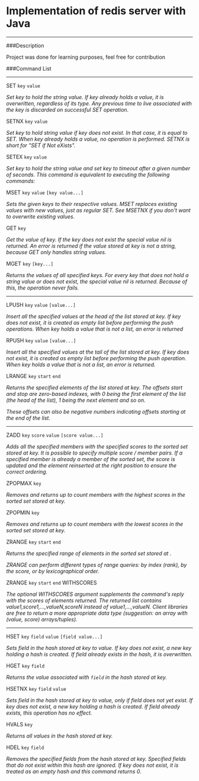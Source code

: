 ﻿# Implementation of redis server with Java
---

###Description

Project was done for learning purposes, feel free for contribution

###Command List

---
SET ``key`` ``value``

<i>Set key to hold the string value. If key already holds a value, it is overwritten, regardless of its type. Any previous time to live associated with the key is discarded on successful SET operation.</i>

SETNX ``key`` ``value``

<i>Set key to hold string value if key does not exist. In that case, it is equal to SET. When key already holds a value, no operation is performed. SETNX is short for "SET if Not eXists".</i>

SETEX ``key`` ``value``

<i>Set key to hold the string value and set key to timeout after a given number of seconds. This command is equivalent to executing the following commands:</i>

MSET `key` `value` `[key value...]`

<i>Sets the given keys to their respective values. MSET replaces existing values with new values, just as regular SET. See MSETNX if you don't want to overwrite existing values.</i>

GET `key`

<i>Get the value of key. If the key does not exist the special value nil is returned. An error is returned if the value stored at key is not a string, because GET only handles string values.</i>

MGET `key` `[key...]`

<i>Returns the values of all specified keys. For every key that does not hold a string value or does not exist, the special value nil is returned. Because of this, the operation never fails.</i>


---
LPUSH `key` `value` `[value...]`

<i>Insert all the specified values at the head of the list stored at key. If key does not exist, it is created as empty list before performing the push operations. When key holds a value that is not a list, an error is returned</i>

RPUSH `key` `value` `[value...]`

<i>Insert all the specified values at the tail of the list stored at key. If key does not exist, it is created as empty list before performing the push operation. When key holds a value that is not a list, an error is returned.</i>

LRANGE `key` `start` `end`

<i>Returns the specified elements of the list stored at key. The offsets start and stop are zero-based indexes, with 0 being the first element of the list (the head of the list), 1 being the next element and so on.

These offsets can also be negative numbers indicating offsets starting at the end of the list.</i>

---
ZADD `key` `score` `value` `[score value...]`

<i>Adds all the specified members with the specified scores to the sorted set stored at key. It is possible to specify multiple score / member pairs. If a specified member is already a member of the sorted set, the score is updated and the element reinserted at the right position to ensure the correct ordering.</i>

ZPOPMAX `key`

<i>Removes and returns up to count members with the highest scores in the sorted set stored at key.</i>

ZPOPMIN `key`

<i>Removes and returns up to count members with the lowest scores in the sorted set stored at key.</i>

ZRANGE `key` `start` `end`

<i>Returns the specified range of elements in the sorted set stored at <key>.

ZRANGE can perform different types of range queries: by index (rank), by the score, or by lexicographical order.</i>

ZRANGE `key` `start` `end` WITHSCORES

<i>The optional WITHSCORES argument supplements the command's reply with the scores of elements returned. The returned list contains value1,score1,...,valueN,scoreN instead of value1,...,valueN. Client libraries are free to return a more appropriate data type (suggestion: an array with (value, score) arrays/tuples).</i>

---
HSET `key` `field` `value` `[field value...]`

<i>Sets field in the hash stored at key to value. If key does not exist, a new key holding a hash is created. If field already exists in the hash, it is overwritten.</i>

HGET `key` `field`

<i>Returns the value associated with `field` in the hash stored at key.</i>

HSETNX `key` `field` `value`

<i>Sets field in the hash stored at key to value, only if field does not yet exist. If key does not exist, a new key holding a hash is created. If field already exists, this operation has no effect.</i>

HVALS `key`

<i>Returns all values in the hash stored at key.</i>

HDEL `key` `field`

<i>Removes the specified fields from the hash stored at key. Specified fields that do not exist within this hash are ignored. If key does not exist, it is treated as an empty hash and this command returns 0.</i>

